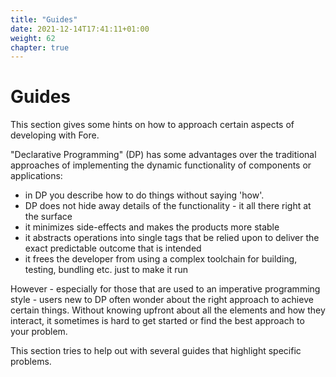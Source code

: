 ```yaml
---
title: "Guides"
date: 2021-12-14T17:41:11+01:00
weight: 62
chapter: true
---
```


# Guides

This section gives some hints on how to approach certain aspects of developing with Fore.

"Declarative Programming" (DP) has some advantages over the traditional approaches of implementing the dynamic functionality of 
components or applications:

* in DP you describe how to do things without saying 'how'.
* DP does not hide away details of the functionality - it all there right at the surface
* it minimizes side-effects and makes the products more stable
* it abstracts operations into single tags that be relied upon to deliver the exact predictable outcome that is intended
* it frees the developer from using a complex toolchain for building, testing, bundling etc. just to make it run

However - especially for those that are used to an imperative programming style - users new to DP often wonder about the 
right approach to achieve certain things. Without knowing upfront about all the elements and how they interact, it
sometimes is hard to get started or find the best approach to your problem.

This section tries to help out with several guides that highlight specific problems. 




